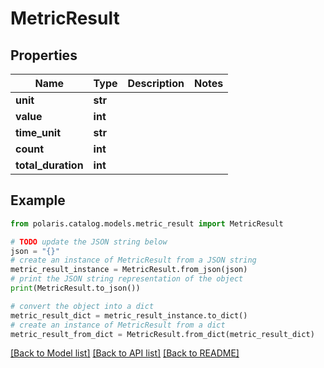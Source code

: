 <!--

 Licensed to the Apache Software Foundation (ASF) under one
 or more contributor license agreements.  See the NOTICE file
 distributed with this work for additional information
 regarding copyright ownership.  The ASF licenses this file
 to you under the Apache License, Version 2.0 (the
 "License"); you may not use this file except in compliance
 with the License.  You may obtain a copy of the License at

   http://www.apache.org/licenses/LICENSE-2.0

 Unless required by applicable law or agreed to in writing,
 software distributed under the License is distributed on an
 "AS IS" BASIS, WITHOUT WARRANTIES OR CONDITIONS OF ANY
 KIND, either express or implied.  See the License for the
 specific language governing permissions and limitations
 under the License.

-->
# MetricResult


## Properties

Name | Type | Description | Notes
------------ | ------------- | ------------- | -------------
**unit** | **str** |  | 
**value** | **int** |  | 
**time_unit** | **str** |  | 
**count** | **int** |  | 
**total_duration** | **int** |  | 

## Example

```python
from polaris.catalog.models.metric_result import MetricResult

# TODO update the JSON string below
json = "{}"
# create an instance of MetricResult from a JSON string
metric_result_instance = MetricResult.from_json(json)
# print the JSON string representation of the object
print(MetricResult.to_json())

# convert the object into a dict
metric_result_dict = metric_result_instance.to_dict()
# create an instance of MetricResult from a dict
metric_result_from_dict = MetricResult.from_dict(metric_result_dict)
```
[[Back to Model list]](../README.md#documentation-for-models) [[Back to API list]](../README.md#documentation-for-api-endpoints) [[Back to README]](../README.md)


